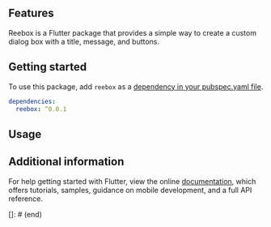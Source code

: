 
## Features

Reebox is a Flutter package that provides a simple way to create a custom dialog box with a title, message, and buttons.

## Getting started

To use this package, add `reebox` as a [dependency in your pubspec.yaml file](https://flutter.dev/docs/development/packages-and-plugins/using-packages).

```yaml 
dependencies:
  reebox: ^0.0.1
```

## Usage


## Additional information

For help getting started with Flutter, view the online [documentation](https://flutter.dev/docs), which offers tutorials, samples, guidance on mobile development, and a full API reference.

[]: # (end)

